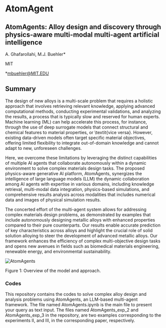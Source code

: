 # AtomAgent

## AtomAgents: Alloy design and discovery through physics-aware multi-modal multi-agent artificial intelligence

A. Ghafarollahi, M.J. Buehler*

MIT

*mbuehler@MIT.EDU

## Summary

The design of new alloys is a multi-scale problem that requires a holistic approach that involves retrieving relevant knowledge, applying advanced computational methods, conducting experimental validations, and analyzing the results, a process that is typically slow and reserved for human experts. Machine learning (ML) can help accelerate this process, for instance, through the use of deep surrogate models that connect structural and chemical features to material properties, or \textit{vice versa}. However, existing data-driven models often target specific material objectives, offering limited flexibility to integrate out-of-domain knowledge and cannot adapt to new, unforeseen challenges. 

Here, we overcome these limitations by leveraging the distinct capabilities of multiple AI agents that collaborate autonomously within a dynamic environment to solve complex materials design tasks. The proposed physics-aware generative AI platform, AtomAgents, synergizes the intelligence of large language models (LLM) the dynamic collaboration among AI agents with expertise in various domains, including knowledge retrieval, multi-modal data integration, physics-based simulations, and comprehensive results analysis across modalities that includes numerical data and images of physical simulation results. 

The concerted effort of the multi-agent system allows for addressing complex materials design problems, as demonstrated by examples that include autonomously designing metallic alloys with enhanced properties compared to their pure counterparts. Our results enable accurate prediction of key characteristics across alloys and highlight the crucial role of solid solution alloying to steer the development of advanced metallic alloys. Our framework enhances the efficiency of complex multi-objective design tasks and opens new avenues in fields such as biomedical materials engineering, renewable energy, and environmental sustainability.

![AtomAgents](https://github.com/user-attachments/assets/e8e74ebe-5bac-49b9-846c-c2c84d679cb6)

Figure 1: Overview of the model and approach. 

### Codes
This repository contains the codes to solve complex alloy design and analysis problems using AtomAgents, an LLM-based multi-agent framework. The file named AtomAgents.ipynb is the main file to present your query as text input. The files named AtomAgents_exp_2 and AtomAgents_exp_3 in the repository, are two examples corresponding to the experiments II, and III, in the corresponding paper, respectively.   
